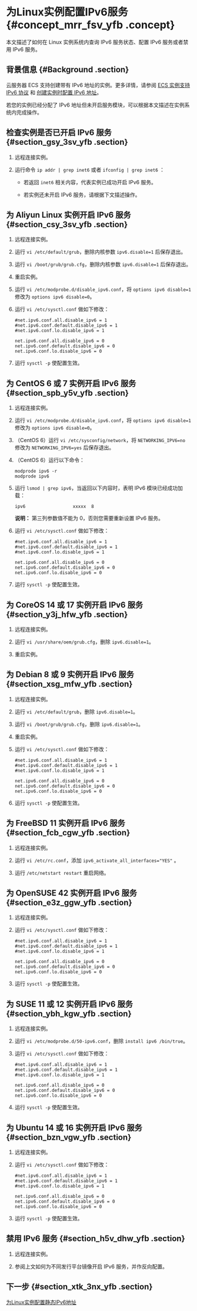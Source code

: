 # 为Linux实例配置IPv6服务 {#concept_mrr_fsv_yfb .concept}

本文描述了如何在 Linux 实例系统内查询 IPv6 服务状态、配置 IPv6 服务或者禁用 IPv6 服务。

## 背景信息 {#Background .section}

云服务器 ECS 支持创建带有 IPv6 地址的实例。更多详情，请参阅 [ECS 实例支持 IPv6 协议](../../../../cn.zh-CN/产品简介/网络和安全性/IPv6.md#) 和 [创建实例时配置 IPv6 地址](cn.zh-CN/用户指南/配置IPv6地址/创建实例时配置IPv6地址.md#)。

若您的实例已经分配了 IPv6 地址但未开启服务模块，可以根据本文描述在实例系统内完成操作。

## 检查实例是否已开启 IPv6 服务 {#section_gsy_3sv_yfb .section}

1.  远程连接实例。

2.  运行命令 `ip addr | grep inet6` 或者 `ifconfig | grep inet6` ：

    -   若返回 `inet6` 相关内容，代表实例已成功开启 IPv6 服务。

    -   若实例还未开启 IPv6 服务，请根据下文描述操作。


## 为 Aliyun Linux 实例开启 IPv6 服务 {#section_csy_3sv_yfb .section}

1.  远程连接实例。

2.  运行 `vi /etc/default/grub`，删除内核参数 `ipv6.disable=1` 后保存退出。

3.  运行 `vi /boot/grub/grub.cfg`，删除内核参数 `ipv6.disable=1` 后保存退出。

4.  重启实例。

5.  运行 `vi /etc/modprobe.d/disable_ipv6.conf`，将 `options ipv6 disable=1` 修改为 `options ipv6 disable=0`。

6.  运行 `vi /etc/sysctl.conf` 做如下修改：

    ```
    #net.ipv6.conf.all.disable_ipv6 = 1
    #net.ipv6.conf.default.disable_ipv6 = 1
    #net.ipv6.conf.lo.disable_ipv6 = 1
    
    net.ipv6.conf.all.disable_ipv6 = 0
    net.ipv6.conf.default.disable_ipv6 = 0
    net.ipv6.conf.lo.disable_ipv6 = 0
    ```

7.  运行 `sysctl -p` 使配置生效。


## 为 CentOS 6 或 7 实例开启 IPv6 服务 {#section_spb_y5v_yfb .section}

1.  远程连接实例。

2.  运行 `vi /etc/modprobe.d/disable_ipv6.conf`，将 `options ipv6 disable=1` 修改为 `options ipv6 disable=0`。

3.  （CentOS 6）运行 `vi /etc/sysconfig/network`，将 `NETWORKING_IPV6=no` 修改为 `NETWORKING_IPV6=yes` 后保存退出。

4.  （CentOS 6）运行以下命令：

    ```
    modprode ipv6 -r
    modprode ipv6
    ```

5.  运行 `lsmod | grep ipv6`，当返回以下内容时，表明 IPv6 模块已经成功加载：

    ```
    ipv6                  xxxxx  8
    ```

    **说明：** 第三列参数值不能为 0，否则您需要重新设置 IPv6 服务。

6.  运行 `vi /etc/sysctl.conf` 做如下修改：

    ```
    #net.ipv6.conf.all.disable_ipv6 = 1
    #net.ipv6.conf.default.disable_ipv6 = 1
    #net.ipv6.conf.lo.disable_ipv6 = 1
    
    net.ipv6.conf.all.disable_ipv6 = 0
    net.ipv6.conf.default.disable_ipv6 = 0
    net.ipv6.conf.lo.disable_ipv6 = 0
    ```

7.  运行 `sysctl -p` 使配置生效。


## 为 CoreOS 14 或 17 实例开启 IPv6 服务 {#section_y3j_hfw_yfb .section}

1.  远程连接实例。

2.  运行 `vi /usr/share/oem/grub.cfg`，删除 `ipv6.disable=1`。

3.  重启实例。


## 为 Debian 8 或 9 实例开启 IPv6 服务 {#section_xsg_mfw_yfb .section}

1.  远程连接实例。

2.  运行 `vi /etc/default/grub`，删除 `ipv6.disable=1`。

3.  运行 `vi /boot/grub/grub.cfg`，删除 `ipv6.disable=1`。

4.  重启实例。

5.  运行 `vi /etc/sysctl.conf` 做如下修改：

    ```
    #net.ipv6.conf.all.disable_ipv6 = 1
    #net.ipv6.conf.default.disable_ipv6 = 1
    #net.ipv6.conf.lo.disable_ipv6 = 1
    
    net.ipv6.conf.all.disable_ipv6 = 0
    net.ipv6.conf.default.disable_ipv6 = 0
    net.ipv6.conf.lo.disable_ipv6 = 0
    ```

6.  运行 `sysctl -p` 使配置生效。

## 为 FreeBSD 11 实例开启 IPv6 服务 {#section_fcb_cgw_yfb .section}

1.  远程连接实例。

2.  运行 `vi /etc/rc.conf`，添加 `ipv6_activate_all_interfaces="YES"` 。

3.  运行 `/etc/netstart restart` 重启网络。


## 为 OpenSUSE 42 实例开启 IPv6 服务 {#section_e3z_ggw_yfb .section}

1.  远程连接实例。

2.  运行 `vi /etc/sysctl.conf` 做如下修改：

    ```
    #net.ipv6.conf.all.disable_ipv6 = 1
    #net.ipv6.conf.default.disable_ipv6 = 1
    #net.ipv6.conf.lo.disable_ipv6 = 1
    
    net.ipv6.conf.all.disable_ipv6 = 0
    net.ipv6.conf.default.disable_ipv6 = 0
    net.ipv6.conf.lo.disable_ipv6 = 0
    ```

3.  运行 `sysctl -p` 使配置生效。


## 为 SUSE 11 或 12 实例开启 IPv6 服务 {#section_ybh_kgw_yfb .section}

1.  远程连接实例。

2.  运行 `vi /etc/modprobe.d/50-ipv6.conf`，删除 `install ipv6 /bin/true`。

3.  运行 `vi /etc/sysctl.conf` 做如下修改：

    ```
    #net.ipv6.conf.all.disable_ipv6 = 1
    #net.ipv6.conf.default.disable_ipv6 = 1
    #net.ipv6.conf.lo.disable_ipv6 = 1
    
    net.ipv6.conf.all.disable_ipv6 = 0
    net.ipv6.conf.default.disable_ipv6 = 0
    net.ipv6.conf.lo.disable_ipv6 = 0
    ```

4.  运行 `sysctl -p` 使配置生效。


## 为 Ubuntu 14 或 16 实例开启 IPv6 服务 {#section_bzn_vgw_yfb .section}

1.  远程连接实例。

2.  运行 `vi /etc/sysctl.conf` 做如下修改：

    ```
    #net.ipv6.conf.all.disable_ipv6 = 1
    #net.ipv6.conf.default.disable_ipv6 = 1
    #net.ipv6.conf.lo.disable_ipv6 = 1
    
    net.ipv6.conf.all.disable_ipv6 = 0
    net.ipv6.conf.default.disable_ipv6 = 0
    net.ipv6.conf.lo.disable_ipv6 = 0
    ```

3.  运行 `sysctl -p` 使配置生效。


## 禁用 IPv6 服务 {#section_h5v_dhw_yfb .section}

1.  远程连接实例。

2.  参阅上文如何为不同发行平台镜像开启 IPv6 服务，并作反向配置。


## 下一步 {#section_xtk_3nx_yfb .section}

[为Linux实例配置静态IPv6地址](cn.zh-CN/用户指南/配置IPv6地址/为Linux实例配置静态IPv6地址.md#)

